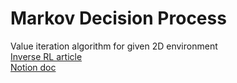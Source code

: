 # Markov Decision Process
Value iteration algorithm for given 2D environment<br/>
[Inverse RL article](https://thegradient.pub/learning-from-humans-what-is-inverse-reinforcement-learning/)<br/>
[Notion doc](https://www.notion.so/Value-iteration-124fb0ef406f801f82aade7dafee2cd5?pvs=4)
